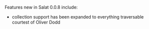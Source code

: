 Features new in Salat 0.0.8 include:

- collection support has been expanded to everything traversable courtest of Oliver Dodd
